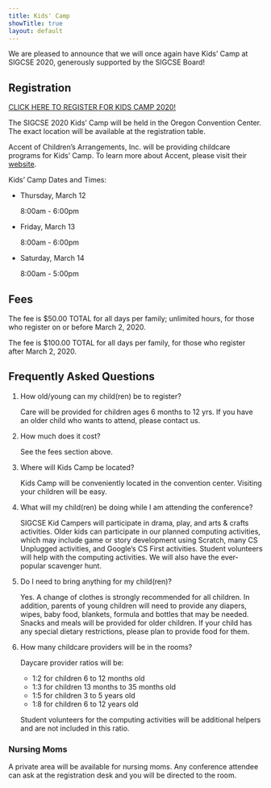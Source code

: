 ```yaml
---
title: Kids' Camp
showTitle: true
layout: default
---
```


We are pleased to announce that we will once again have Kids’ Camp at
SIGCSE 2020, generously supported by the SIGCSE Board!

## Registration

<div class="alert alert-success text-center">
<span class="glyphicon glyphicon-ok" aria-hidden="true"></span> <a href="http://www.accentregister.com/register/sigcse20">CLICK HERE TO REGISTER FOR KIDS CAMP 2020!</a>
</div>

The SIGCSE 2020 Kids’ Camp will be held in the Oregon Convention Center. The exact location will be available at the registration table.

Accent of Children’s Arrangements, Inc. will be providing childcare programs for Kids’ Camp. To learn more about Accent, please visit their [website](http://www.accentoca.com/).

Kids’ Camp Dates and Times:

* Thursday, March 12

    8:00am - 6:00pm

* Friday, March 13

    8:00am - 6:00pm

* Saturday, March 14

    8:00am - 5:00pm

## Fees

The fee is $50.00 TOTAL for all days per family; unlimited hours, for those who register on or before March 2, 2020.

The fee is $100.00 TOTAL for all days per family, for those who register after March 2, 2020.

<!-- ## Kids' Camp Theme

The theme for this year's activities is has yet to be determined.
-->

<!--The camp organizers are developing the activities for this year's event
around the theme of **Superheroes**.-->

## Frequently Asked Questions

1.  How old/young can my child(ren) be to register?

    Care will be provided for children ages 6 months to 12 yrs. If you have an older child who wants to attend, please contact us.

2.  How much does it cost?

    See the fees section above.

3.  Where will Kids Camp be located?

    Kids Camp will be conveniently located in the convention center. Visiting your children will be easy.

4.  What will my child(ren) be doing while I am attending the conference?

    SIGCSE Kid Campers will participate in drama, play, and arts & crafts activities. Older kids can participate in our planned computing activities, which may include game or story development using Scratch, many CS Unplugged activities, and Google’s CS First activities. Student volunteers will help with the computing activities. We will also have the ever-popular scavenger hunt.

5.  Do I need to bring anything for my child(ren)?

    Yes. A change of clothes is strongly recommended for all children. In addition, parents of young children will need to provide any diapers, wipes, baby food, blankets, formula and bottles that may be needed. Snacks and meals will be provided for older children. If your child has any special dietary restrictions, please plan to provide food for them.

6.  How many childcare providers will be in the rooms?

    Daycare provider ratios will be:
    - 1:2 for children 6 to 12 months old
    - 1:3 for children 13 months to 35 months old
    - 1:5 for children 3 to 5 years old
    - 1:8 for children 6 to 12 years old
    
	
	Student volunteers for the computing activities will be additional helpers and are not included in this ratio.

### Nursing Moms

A private area will be available for nursing moms. Any conference attendee can ask at the registration desk and you will be directed to the room. 

